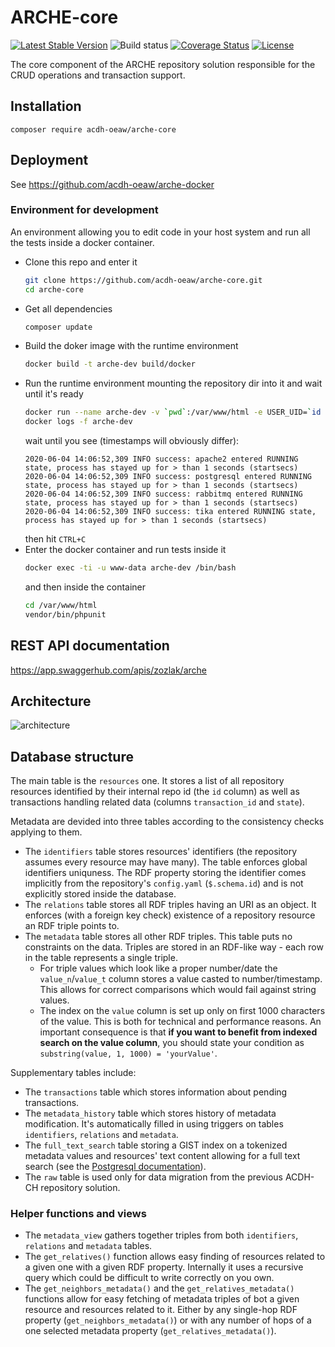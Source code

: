 # ARCHE-core

[![Latest Stable Version](https://poser.pugx.org/acdh-oeaw/arche-core/v/stable)](https://packagist.org/packages/acdh-oeaw/arche-core)
![Build status](https://github.com/acdh-oeaw/arche-core/workflows/phpunit/badge.svg?branch=master)
[![Coverage Status](https://coveralls.io/repos/github/acdh-oeaw/arche-core/badge.svg?branch=master)](https://coveralls.io/github/acdh-oeaw/arche-core?branch=master)
[![License](https://poser.pugx.org/acdh-oeaw/arche-core/license)](https://packagist.org/packages/acdh-oeaw/arche-core)

The core component of the ARCHE repository solution responsible for the CRUD operations and transaction support.

## Installation

`composer require acdh-oeaw/arche-core`

## Deployment

See https://github.com/acdh-oeaw/arche-docker

### Environment for development

An environment allowing you to edit code in your host system and run all the tests inside a docker container.

* Clone this repo and enter it
  ```bash
  git clone https://github.com/acdh-oeaw/arche-core.git
  cd arche-core
  ```
* Get all dependencies
  ```bash
  composer update
  ```
* Build the doker image with the runtime environment
  ```bash
  docker build -t arche-dev build/docker
  ```
* Run the runtime environment mounting the repository dir into it and wait until it's ready
  ```bash
  docker run --name arche-dev -v `pwd`:/var/www/html -e USER_UID=`id -u` -e USER_GID=`id -g` -d arche-dev
  docker logs -f arche-dev
  ```
  wait until you see (timestamps will obviously differ):
  ```
  2020-06-04 14:06:52,309 INFO success: apache2 entered RUNNING state, process has stayed up for > than 1 seconds (startsecs)
  2020-06-04 14:06:52,309 INFO success: postgresql entered RUNNING state, process has stayed up for > than 1 seconds (startsecs)
  2020-06-04 14:06:52,309 INFO success: rabbitmq entered RUNNING state, process has stayed up for > than 1 seconds (startsecs)
  2020-06-04 14:06:52,309 INFO success: tika entered RUNNING state, process has stayed up for > than 1 seconds (startsecs)
  ```
  then hit `CTRL+C`
* Enter the docker container and run tests inside it
  ```bash
  docker exec -ti -u www-data arche-dev /bin/bash
  ```
  and then inside the container
  ```bash
  cd /var/www/html
  vendor/bin/phpunit
  ```

## REST API documentation

https://app.swaggerhub.com/apis/zozlak/arche

## Architecture

![architecture](https://acdh-oeaw.github.io/arche-docs/diagrams/arche-core.png)

## Database structure

The main table is the `resources` one. It stores a list of all repository resources identified by their internal repo id (the `id` column) as well as transactions handling related data (columns `transaction_id` and `state`).

Metadata are devided into three tables according to the consistency checks applying to them.

* The `identifiers` table stores resources' identifiers (the repository assumes every resource may have many). The table enforces global identifiers uniquness. The RDF property storing the identifier comes implicitly from the repository's `config.yaml` (`$.schema.id`) and is not explicitly stored inside the database.
* The `relations` table stores all RDF triples having an URI as an object. It enforces (with a foreign key check) existence of a repository resource an RDF triple points to.
* The `metadata` table stores all other RDF triples. This table puts no constraints on the data. Triples are stored in an RDF-like way - each row in the table represents a single triple.
    * For triple values which look like a proper number/date the `value_n`/`value_t` column stores a value casted to number/timestamp. This allows for correct comparisons which would fail against string values.
    * The index on the `value` column is set up only on first 1000 characters of the value. This is both for technical and performance reasons. An important consequence is that **if you want to benefit from indexed search on the value column**, you should state your condition as `substring(value, 1, 1000) = 'yourValue'`.

Supplementary tables include:

* The `transactions` table which stores information about pending transactions.
* The `metadata_history` table which stores history of metadata modification. It's automatically filled in using triggers on tables `identifiers`, `relations` and `metadata`.
* The `full_text_search` table storing a GIST index on a tokenized metadata values and resources' text content allowing for a full text search (see the [Postgresql documentation](https://www.postgresql.org/docs/current/textsearch.html)).
* The `raw` table is used only for data migration from the previous ACDH-CH repository solution.

### Helper functions and views

* The `metadata_view` gathers together triples from both `identifiers`, `relations` and `metadata` tables.
* The `get_relatives()` function allows easy finding of resources related to a given one with a given RDF property. Internally it uses a recursive query which could be difficult to write correctly on you own.
* The `get_neighbors_metadata()` and the `get_relatives_metadata()` functions allow for easy fetching of metadata triples of bot a given resource and resources related to it. Either by any single-hop RDF property (`get_neighbors_metadata()`) or with any number of hops of a one selected metadata property (`get_relatives_metadata()`). 
